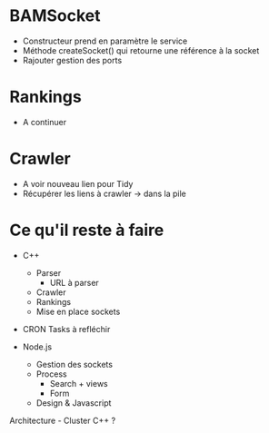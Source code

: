 # BAMSocket 

- Constructeur prend en paramètre le service
- Méthode createSocket() qui retourne une référence à la socket
- Rajouter gestion des ports

# Rankings

- A continuer

# Crawler

- A voir nouveau lien pour Tidy
- Récupérer les liens à crawler -> dans la pile

# Ce qu'il reste à faire

- C++
	- Parser
		- URL à parser
	- Crawler
	- Rankings
	- Mise en place sockets

- CRON Tasks à refléchir

- Node.js
	- Gestion des sockets
	- Process
		- Search + views
		- Form
	- Design & Javascript

Architecture 
	- Cluster C++ ?

